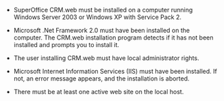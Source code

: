 <properties date="2016-06-24"
SortOrder="17"
/>

* SuperOffice CRM.web must be installed on a computer running Windows Server 2003 or Windows XP with Service Pack 2.

* Microsoft .Net Framework 2.0 must have been installed on the computer. The CRM.web installation program detects if it has not been installed and prompts you to install it.

* The user installing CRM.web must have local administrator rights.

* Microsoft Internet Information Services (IIS) must have been installed. If not, an error message appears, and the installation is aborted.

* There must be at least one active web site on the local host.
